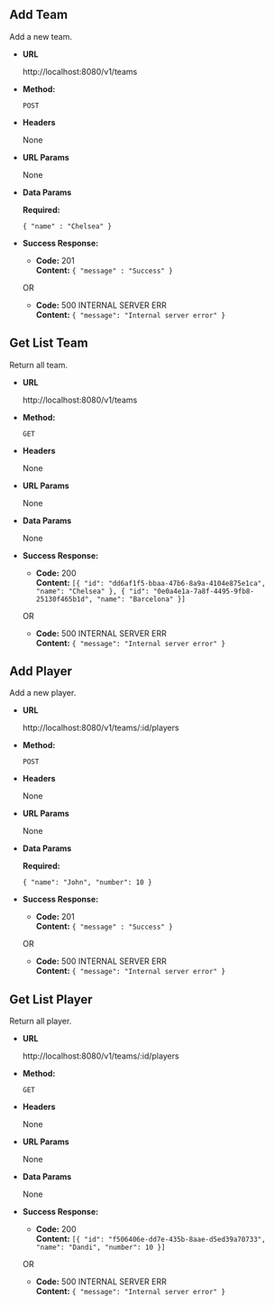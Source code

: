 **Add Team**
----
  Add a new team.

* **URL**

  http://localhost:8080/v1/teams

* **Method:**

  `POST`
  
*  **Headers**

   None
  
*  **URL Params**

   None

* **Data Params**

  **Required:**
   
  `{ "name" : "Chelsea" }`

* **Success Response:**

  * **Code:** 201 <br />
    **Content:** `{ "message" : "Success" }`
 
  OR

  * **Code:** 500 INTERNAL SERVER ERR <br />
    **Content:** `{ "message": "Internal server error" }`

**Get List Team**
----
  Return all team.

* **URL**

  http://localhost:8080/v1/teams

* **Method:**

  `GET`
  
*  **Headers**

   None
  
*  **URL Params**

   None

* **Data Params**

  None

* **Success Response:**

  * **Code:** 200 <br />
    **Content:** `[{ "id": "dd6af1f5-bbaa-47b6-8a9a-4104e875e1ca", "name": "Chelsea" }, { "id": "0e0a4e1a-7a8f-4495-9fb8-25130f465b1d", "name": "Barcelona" }]`
 
  OR

  * **Code:** 500 INTERNAL SERVER ERR <br />
    **Content:** `{ "message": "Internal server error" }`

**Add Player**
----
  Add a new player.

* **URL**

  http://localhost:8080/v1/teams/:id/players

* **Method:**

  `POST`
  
*  **Headers**

   None
  
*  **URL Params**

   None

* **Data Params**

  **Required:**
   
  `{ "name": "John", "number": 10 }`

* **Success Response:**

  * **Code:** 201 <br />
    **Content:** `{ "message" : "Success" }`
 
  OR

  * **Code:** 500 INTERNAL SERVER ERR <br />
    **Content:** `{ "message": "Internal server error" }`

**Get List Player**
----
  Return all player.

* **URL**

  http://localhost:8080/v1/teams/:id/players

* **Method:**

  `GET`
  
*  **Headers**

   None
  
*  **URL Params**

   None

* **Data Params**

  None

* **Success Response:**

  * **Code:** 200 <br />
    **Content:** `[{ "id": "f506406e-dd7e-435b-8aae-d5ed39a70733", "name": "Dandi", "number": 10 }]`
 
  OR

  * **Code:** 500 INTERNAL SERVER ERR <br />
    **Content:** `{ "message": "Internal server error" }`

